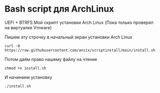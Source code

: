 # Bash script для ArchLinux
UEFI + BTRFS
Мой скрипт установки Arch Linux (Пока только проверял на виртуалке Vmware)

Пишем эту строчку в начальный экран установки Arch Linux
````
curl -O https://raw.githubusercontent.com/anzix/scriptinstall/main/install.sh
````
Потом даём право нашему файлу на чтение

````
chmod +x install.sh
````
И начинаем установку 

````
./install.sh
````
